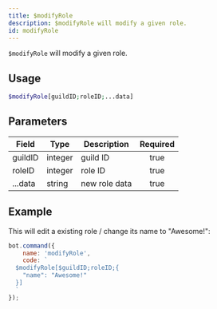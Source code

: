 ```yaml
---
title: $modifyRole
description: $modifyRole will modify a given role.
id: modifyRole
---
```


`$modifyRole` will modify a given role.

## Usage

```php
$modifyRole[guildID;roleID;...data]
```

## Parameters 

| Field     | Type    | Description                               | Required |
|-----------|---------|-------------------------------------------|:--------:|
| guildID   | integer | guild ID                                  |   true   |
| roleID    | integer | role ID                                   |   true   |
| ...data   |  string | new role data                             |   true   |

## Example

This will edit a existing role / change its name to "Awesome!":

```javascript
bot.command({
    name: 'modifyRole',
    code: `
  $modifyRole[$guildID;roleID;{
    "name": "Awesome!"
  }]
  `
});
```
